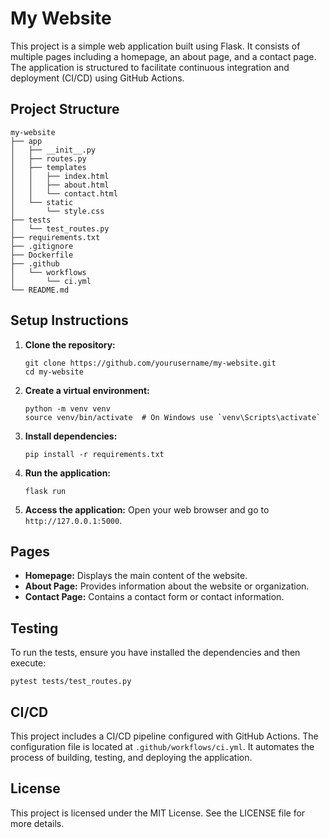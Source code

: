 # My Website

This project is a simple web application built using Flask. It consists of multiple pages including a homepage, an about page, and a contact page. The application is structured to facilitate continuous integration and deployment (CI/CD) using GitHub Actions.

## Project Structure

```
my-website
├── app
│   ├── __init__.py
│   ├── routes.py
│   ├── templates
│   │   ├── index.html
│   │   ├── about.html
│   │   └── contact.html
│   └── static
│       └── style.css
├── tests
│   └── test_routes.py
├── requirements.txt
├── .gitignore
├── Dockerfile
├── .github
│   └── workflows
│       └── ci.yml
└── README.md
```

## Setup Instructions

1. **Clone the repository:**
   ```
   git clone https://github.com/yourusername/my-website.git
   cd my-website
   ```

2. **Create a virtual environment:**
   ```
   python -m venv venv
   source venv/bin/activate  # On Windows use `venv\Scripts\activate`
   ```

3. **Install dependencies:**
   ```
   pip install -r requirements.txt
   ```

4. **Run the application:**
   ```
   flask run
   ```

5. **Access the application:**
   Open your web browser and go to `http://127.0.0.1:5000`.

## Pages

- **Homepage:** Displays the main content of the website.
- **About Page:** Provides information about the website or organization.
- **Contact Page:** Contains a contact form or contact information.

## Testing

To run the tests, ensure you have installed the dependencies and then execute:
```
pytest tests/test_routes.py
```

## CI/CD

This project includes a CI/CD pipeline configured with GitHub Actions. The configuration file is located at `.github/workflows/ci.yml`. It automates the process of building, testing, and deploying the application.

## License

This project is licensed under the MIT License. See the LICENSE file for more details.